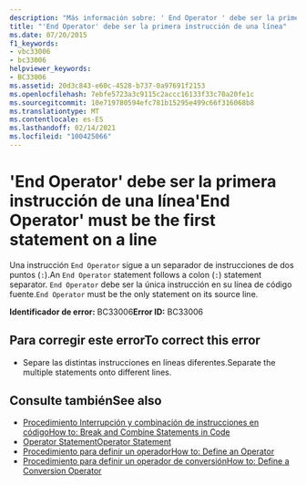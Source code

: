 ```yaml
---
description: "Más información sobre: ' End Operator ' debe ser la primera instrucción de una línea"
title: "'End Operator' debe ser la primera instrucción de una línea"
ms.date: 07/20/2015
f1_keywords:
- vbc33006
- bc33006
helpviewer_keywords:
- BC33006
ms.assetid: 20d3c843-e60c-4528-b737-0a97691f2153
ms.openlocfilehash: 7ebfe5723a3c9115c2accc16133f33c70a20fe1c
ms.sourcegitcommit: 10e719780594efc781b15295e499c66f316068b8
ms.translationtype: MT
ms.contentlocale: es-ES
ms.lasthandoff: 02/14/2021
ms.locfileid: "100425066"
---
```

# <a name="end-operator-must-be-the-first-statement-on-a-line"></a><span data-ttu-id="bca39-103">'End Operator' debe ser la primera instrucción de una línea</span><span class="sxs-lookup"><span data-stu-id="bca39-103">'End Operator' must be the first statement on a line</span></span>

<span data-ttu-id="bca39-104">Una instrucción `End Operator` sigue a un separador de instrucciones de dos puntos (`:`).</span><span class="sxs-lookup"><span data-stu-id="bca39-104">An `End Operator` statement follows a colon (`:`) statement separator.</span></span> <span data-ttu-id="bca39-105">`End Operator` debe ser la única instrucción en su línea de código fuente.</span><span class="sxs-lookup"><span data-stu-id="bca39-105">`End Operator` must be the only statement on its source line.</span></span>  
  
 <span data-ttu-id="bca39-106">**Identificador de error:** BC33006</span><span class="sxs-lookup"><span data-stu-id="bca39-106">**Error ID:** BC33006</span></span>  
  
## <a name="to-correct-this-error"></a><span data-ttu-id="bca39-107">Para corregir este error</span><span class="sxs-lookup"><span data-stu-id="bca39-107">To correct this error</span></span>  
  
- <span data-ttu-id="bca39-108">Separe las distintas instrucciones en líneas diferentes.</span><span class="sxs-lookup"><span data-stu-id="bca39-108">Separate the multiple statements onto different lines.</span></span>  
  
## <a name="see-also"></a><span data-ttu-id="bca39-109">Consulte también</span><span class="sxs-lookup"><span data-stu-id="bca39-109">See also</span></span>

- [<span data-ttu-id="bca39-110">Procedimiento Interrupción y combinación de instrucciones en código</span><span class="sxs-lookup"><span data-stu-id="bca39-110">How to: Break and Combine Statements in Code</span></span>](../programming-guide/program-structure/how-to-break-and-combine-statements-in-code.md)
- [<span data-ttu-id="bca39-111">Operator Statement</span><span class="sxs-lookup"><span data-stu-id="bca39-111">Operator Statement</span></span>](../language-reference/statements/operator-statement.md)
- [<span data-ttu-id="bca39-112">Procedimiento para definir un operador</span><span class="sxs-lookup"><span data-stu-id="bca39-112">How to: Define an Operator</span></span>](../programming-guide/language-features/procedures/how-to-define-an-operator.md)
- [<span data-ttu-id="bca39-113">Procedimiento para definir un operador de conversión</span><span class="sxs-lookup"><span data-stu-id="bca39-113">How to: Define a Conversion Operator</span></span>](../programming-guide/language-features/procedures/how-to-define-a-conversion-operator.md)
